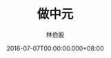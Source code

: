 ---
issue: 180
title: 做中元
author: 林伯殷
language: 饒平
date: 2016-07-07T00:00:00.000+08:00
topic: 文史
difficulty: 2
wikidata: Q98096030
wikidata_link: https://www.wikidata.org/wiki/Q98096030
---
